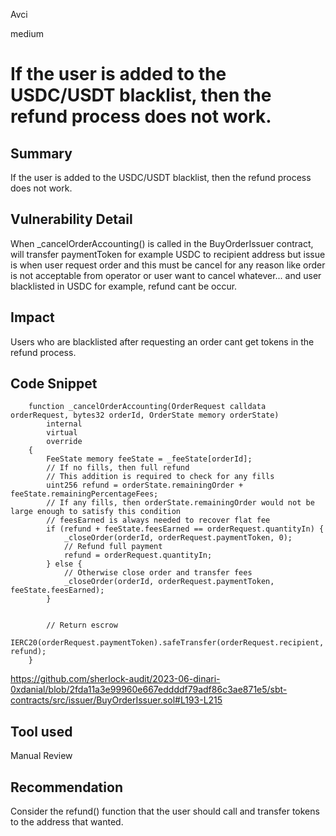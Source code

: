 Avci

medium

# If the user is added to the USDC/USDT blacklist, then the refund process does not work.

## Summary
If the user is added to the USDC/USDT blacklist, then the refund process does not work.

## Vulnerability Detail
When _cancelOrderAccounting() is called in the BuyOrderIssuer contract, will transfer paymentToken for example USDC to recipient address but issue is when user request order and this must be cancel for any reason like order is not acceptable from operator or user want to cancel whatever... and user blacklisted in USDC for example, refund cant be occur.

## Impact
Users who are blacklisted after requesting an order cant get tokens in the refund process.

## Code Snippet
```solidity
    function _cancelOrderAccounting(OrderRequest calldata orderRequest, bytes32 orderId, OrderState memory orderState)
        internal
        virtual
        override
    {
        FeeState memory feeState = _feeState[orderId];
        // If no fills, then full refund
        // This addition is required to check for any fills
        uint256 refund = orderState.remainingOrder + feeState.remainingPercentageFees;
        // If any fills, then orderState.remainingOrder would not be large enough to satisfy this condition
        // feesEarned is always needed to recover flat fee
        if (refund + feeState.feesEarned == orderRequest.quantityIn) {
            _closeOrder(orderId, orderRequest.paymentToken, 0);
            // Refund full payment
            refund = orderRequest.quantityIn;
        } else {
            // Otherwise close order and transfer fees
            _closeOrder(orderId, orderRequest.paymentToken, feeState.feesEarned);
        }


        // Return escrow
        IERC20(orderRequest.paymentToken).safeTransfer(orderRequest.recipient, refund);
    }
```
https://github.com/sherlock-audit/2023-06-dinari-0xdanial/blob/2fda11a3e99960e667eddddf79adf86c3ae871e5/sbt-contracts/src/issuer/BuyOrderIssuer.sol#L193-L215

## Tool used

Manual Review

## Recommendation
Consider the refund() function that the user should call and transfer tokens to the address that wanted.